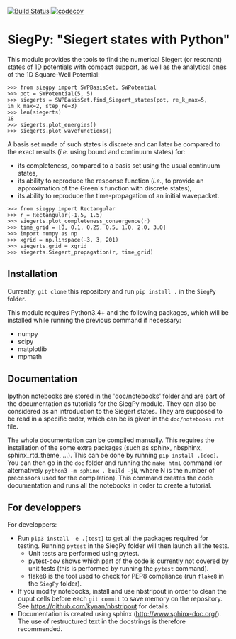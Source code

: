 [![Build Status](https://travis-ci.com/mmoriniere/SiegPy.svg?branch=master)](https://travis-ci.com/mmoriniere/SiegPy)
[![codecov](https://codecov.io/gh/mmoriniere/SiegPy/branch/master/graph/badge.svg)](https://codecov.io/gh/mmoriniere/SiegPy)

# SiegPy: "Siegert states with Python"

This module provides the tools to find the numerical Siegert (or resonant)
states of 1D potentials with compact support, as well as the analytical ones of
the 1D Square-Well Potential:

```
>>> from siegpy import SWPBasisSet, SWPotential
>>> pot = SWPotential(5, 5)
>>> siegerts = SWPBasisSet.find_Siegert_states(pot, re_k_max=5, im_k_max=2, step_re=3)
>>> len(siegerts)
18
>>> siegerts.plot_energies()
>>> siegerts.plot_wavefunctions()
```

A basis set made of such states is discrete and can later be compared to the 
exact results (*i.e.* using bound and continuum states) for:

* its completeness, compared to a basis set using the usual continuum states,
* its ability to reproduce the response function (*i.e.*, to provide an 
approximation of the Green's function with discrete states),
* its ability to reproduce the time-propagation of an initial wavepacket.

```
>>> from siegpy import Rectangular
>>> r = Rectangular(-1.5, 1.5)
>>> siegerts.plot_completeness_convergence(r)
>>> time_grid = [0, 0.1, 0.25, 0.5, 1.0, 2.0, 3.0]
>>> import numpy as np
>>> xgrid = np.linspace(-3, 3, 201)
>>> siegerts.grid = xgrid
>>> siegerts.Siegert_propagation(r, time_grid)
```


## Installation

Currently, `git clone` this repository and run `pip install .` in the `SiegPy` 
folder.

This module requires Python3.4+ and the following packages, which will be
installed while running the previous command if necessary:
* numpy
* scipy
* matplotlib
* mpmath


## Documentation

Ipython notebooks are stored in the 'doc/notebooks' folder and are part of the 
documentation as tutorials for the SiegPy module. They can also be considered as
an introduction to the Siegert states. They are supposed to be read in a
specific order, which can be is given in the `doc/notebooks.rst` file.

The whole documentation can be compiled manually. This requires the
installation of the some extra packages (such as sphinx, nbsphinx,
sphinx_rtd_theme, ...). This can be done by running `pip install .[doc]`. 
You can then go in the `doc` folder and running the `make html` command (or
alternatively `python3 -m sphinx . build -jN`, where N is the number of
precessors used for the compilation). This command creates the code
documentation and runs all the notebooks in order to create a tutorial.

## For developpers

For developpers:
* Run `pip3 install -e .[test]` to get all the packages required for testing. 
Running `pytest` in the SiegPy folder will then launch all the tests.
    * Unit tests are performed using pytest. 
    * pytest-cov shows which part of the code is currently not covered by
    unit tests (this is performed by running the `pytest` command).
    * flake8 is the tool used to check for PEP8 compliance (run `flake8` in the 
    `SiegPy` folder).
* If you modify notebooks, install and use nbstripout in order to clean the 
ouput cells before each `git commit` to save memory on the repository. See 
https://github.com/kynan/nbstripout for details.
* Documentation is created using sphinx (http://www.sphinx-doc.org/). The use
of restructured text in the docstrings is therefore recommended.
